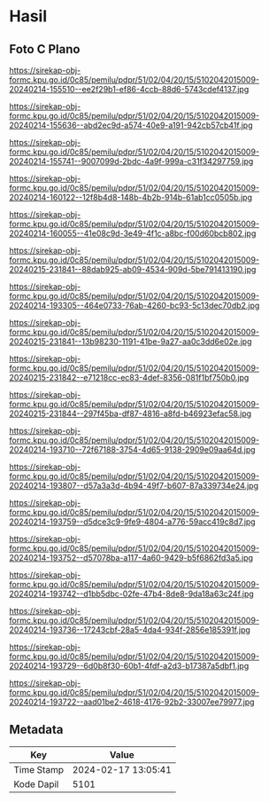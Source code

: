 # Hasil

## Foto C Plano

https://sirekap-obj-formc.kpu.go.id/0c85/pemilu/pdpr/51/02/04/20/15/5102042015009-20240214-155510--ee2f29b1-ef86-4ccb-88d6-5743cdef4137.jpg

https://sirekap-obj-formc.kpu.go.id/0c85/pemilu/pdpr/51/02/04/20/15/5102042015009-20240214-155636--abd2ec9d-a574-40e9-a191-942cb57cb41f.jpg

https://sirekap-obj-formc.kpu.go.id/0c85/pemilu/pdpr/51/02/04/20/15/5102042015009-20240214-155741--9007099d-2bdc-4a9f-999a-c31f34297759.jpg

https://sirekap-obj-formc.kpu.go.id/0c85/pemilu/pdpr/51/02/04/20/15/5102042015009-20240214-160122--12f8b4d8-148b-4b2b-914b-61ab1cc0505b.jpg

https://sirekap-obj-formc.kpu.go.id/0c85/pemilu/pdpr/51/02/04/20/15/5102042015009-20240214-160055--41e08c9d-3e49-4f1c-a8bc-f00d60bcb802.jpg

https://sirekap-obj-formc.kpu.go.id/0c85/pemilu/pdpr/51/02/04/20/15/5102042015009-20240215-231841--88dab925-ab09-4534-909d-5be791413190.jpg

https://sirekap-obj-formc.kpu.go.id/0c85/pemilu/pdpr/51/02/04/20/15/5102042015009-20240214-193305--464e0733-76ab-4260-bc93-5c13dec70db2.jpg

https://sirekap-obj-formc.kpu.go.id/0c85/pemilu/pdpr/51/02/04/20/15/5102042015009-20240215-231841--13b98230-1191-41be-9a27-aa0c3dd6e02e.jpg

https://sirekap-obj-formc.kpu.go.id/0c85/pemilu/pdpr/51/02/04/20/15/5102042015009-20240215-231842--e71218cc-ec83-4def-8356-081f1bf750b0.jpg

https://sirekap-obj-formc.kpu.go.id/0c85/pemilu/pdpr/51/02/04/20/15/5102042015009-20240215-231844--297f45ba-df87-4816-a8fd-b46923efac58.jpg

https://sirekap-obj-formc.kpu.go.id/0c85/pemilu/pdpr/51/02/04/20/15/5102042015009-20240214-193710--72f67188-3754-4d65-9138-2909e09aa64d.jpg

https://sirekap-obj-formc.kpu.go.id/0c85/pemilu/pdpr/51/02/04/20/15/5102042015009-20240214-193807--d57a3a3d-4b94-49f7-b607-87a339734e24.jpg

https://sirekap-obj-formc.kpu.go.id/0c85/pemilu/pdpr/51/02/04/20/15/5102042015009-20240214-193759--d5dce3c9-9fe9-4804-a776-59acc419c8d7.jpg

https://sirekap-obj-formc.kpu.go.id/0c85/pemilu/pdpr/51/02/04/20/15/5102042015009-20240214-193752--d57078ba-a117-4a60-9429-b5f6862fd3a5.jpg

https://sirekap-obj-formc.kpu.go.id/0c85/pemilu/pdpr/51/02/04/20/15/5102042015009-20240214-193742--d1bb5dbc-02fe-47b4-8de8-9da18a63c24f.jpg

https://sirekap-obj-formc.kpu.go.id/0c85/pemilu/pdpr/51/02/04/20/15/5102042015009-20240214-193736--17243cbf-28a5-4da4-934f-2856e185391f.jpg

https://sirekap-obj-formc.kpu.go.id/0c85/pemilu/pdpr/51/02/04/20/15/5102042015009-20240214-193729--6d0b8f30-60b1-4fdf-a2d3-b17387a5dbf1.jpg

https://sirekap-obj-formc.kpu.go.id/0c85/pemilu/pdpr/51/02/04/20/15/5102042015009-20240214-193722--aad01be2-4618-4176-92b2-33007ee79977.jpg


## Metadata

| Key        | Value               |
| ---------- | ------------------- |
| Time Stamp | 2024-02-17 13:05:41 |
| Kode Dapil | 5101                |



